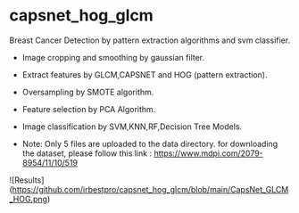 # capsnet_hog_glcm
Breast Cancer Detection by pattern extraction algorithms and svm classifier.
* Image cropping and smoothing by gaussian filter.
* Extract features by GLCM,CAPSNET and HOG (pattern extraction).
* Oversampling by SMOTE algorithm.
* Feature selection by PCA Algorithm.
* Image classification by SVM,KNN,RF,Decision Tree Models.

* Note: Only 5 files are uploaded to the data directory. for downloading the dataset, please follow this link : https://www.mdpi.com/2079-8954/11/10/519


![Results] (https://github.com/irbestpro/capsnet_hog_glcm/blob/main/CapsNet_GLCM_HOG.png)
